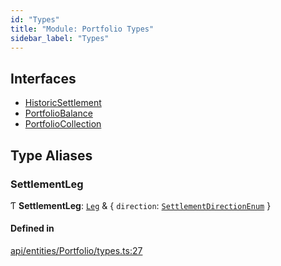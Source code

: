 ```yaml
---
id: "Types"
title: "Module: Portfolio Types"
sidebar_label: "Types"
---
```


## Interfaces

- [HistoricSettlement](../../../../../interfaces/API/Entities/Portfolio/Types/HistoricSettlement/HistoricSettlement.md)
- [PortfolioBalance](../../../../../interfaces/API/Entities/Portfolio/Types/PortfolioBalance/PortfolioBalance.md)
- [PortfolioCollection](../../../../../interfaces/API/Entities/Portfolio/Types/PortfolioCollection/PortfolioCollection.md)

## Type Aliases

### SettlementLeg

Ƭ **SettlementLeg**: [`Leg`](../../Instruction/Types/Types.md#leg) & \{ `direction`: [`SettlementDirectionEnum`](../../../../../enums/Types/SettlementDirectionEnum/SettlementDirectionEnum.md)  }

#### Defined in

[api/entities/Portfolio/types.ts:27](https://github.com/PolymeshAssociation/polymesh-sdk/blob/978e4ded6/src/api/entities/Portfolio/types.ts#L27)
